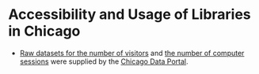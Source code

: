 # Accessibility and Usage of Libraries in Chicago

- [Raw datasets for the number of visitors](/Libraries_2022_Visitors_by_Location.csv) and [the number of computer sessions](/Libraries_2022_Computer_Sessions_by_Location.csv) were supplied by the [Chicago Data Portal](https://data.cityofchicago.org/).
